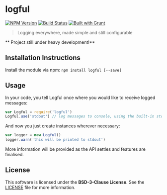 # logful
[![NPM Version](https://badge.fury.io/js/logful.png)](https://npmjs.org/package/logful)
[![Build Status](https://travis-ci.org/BeBe/logful.svg)](http://travis-ci.org/BeBe/logful)
[![Built with Grunt](https://cdn.gruntjs.com/builtwith.png)](http://gruntjs.com)

> Logging everywhere, made simple and still configurable

** Project still under heavy development!**

## Installation Instructions

Install the module via npm: `npm install logful [--save]`

## Usage

In your code, you tell Logful once where you would like to receive logged messages:

```js
var Logful = require('logful')
Logful.use('stdout') // log messages to console, using the built-in stdout module
```

And now you just create instances wherever necessary:

```js
var logger = new Logful()
logger.warn('this will be printed to stdout')
```

More information will be provided as the API settles and features are finalised.

## License

This software is licensed under the **BSD-3-Clause License**. See the [LICENSE](LICENSE) file for more information.
